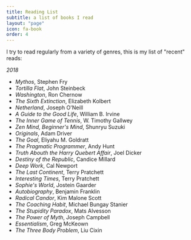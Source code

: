 ```yaml
---
title: Reading List
subtitle: a list of books I read
layout: "page"
icon: fa-book
order: 4
---
```


I try to read regularly from a variety of genres, this is my list of "recent" reads:

_2018_
* *Mythos*, Stephen Fry
* *Tortilla Flat*, John Steinbeck
* *Washington*, Ron Chernow
* *The Sixth Extinction*, Elizabeth Kolbert
* *Netherland*, Joseph O'Neill
* *A Guide to the Good Life*, William B. Irvine
* *The Inner Game of Tennis*, W. Timothy Gallwey
* *Zen Mind, Beginner's Mind*, Shunryu Suzuki
* *Originals*, Adam Driver
* *The Goal*, Eliyahu M. Goldratt
* *The Pragmatic Programmer*, Andy Hunt
* *Truth Abouth the Harry Quebert Affair*, Joel Dicker
* *Destiny of the Republic*, Candice Millard
* *Deep Work*, Cal Newport
* *The Last Continent*, Terry Pratchett
* *Interesting Times*, Terry Pratchett
* *Sophie's World*, Jostein Gaarder
* *Autobiography*, Benjamin Franklin
* *Radical Candor*, Kim Malone Scott
* *The Coaching Habit*, Michael Bungay Stanier
* *The Stupidity Paradox*, Mats Alvesson
* *The Power of Myth*, Joseph Campbell
* *Essentialism*, Greg McKeown
* *The Three Body Problem*, Liu Cixin